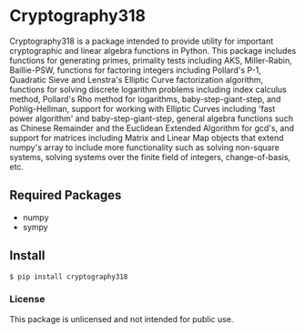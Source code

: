 # Cryptography318
Cryptography318 is a package intended to provide utility for important cryptographic and
linear algebra functions in Python. This package includes functions for generating primes, 
primality tests including AKS, Miller-Rabin, Baillie-PSW, functions for factoring integers including
Pollard's P-1, Quadratic Sieve and Lenstra's Elliptic Curve factorization algorithm, functions for solving 
discrete logarithm problems including index calculus method, Pollard's Rho method for logarithms, 
baby-step-giant-step, and Pohlig-Hellman, support for working with Elliptic Curves including 'fast 
power algorithm' and baby-step-giant-step, general algebra functions such as Chinese Remainder and the 
Euclidean Extended Algorithm for gcd's, and support for matrices including Matrix and Linear Map objects 
that extend numpy's array to include more functionality such as solving non-square systems, solving 
systems over the finite field of integers, change-of-basis, etc.

## Required Packages
* numpy
* sympy

## Install
```angular2html
$ pip install cryptography318
```

### License
This package is unlicensed and not intended for public use.